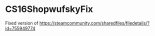 # CS16ShopwufskyFix
Fixed version of https://steamcommunity.com/sharedfiles/filedetails/?id=755949774

